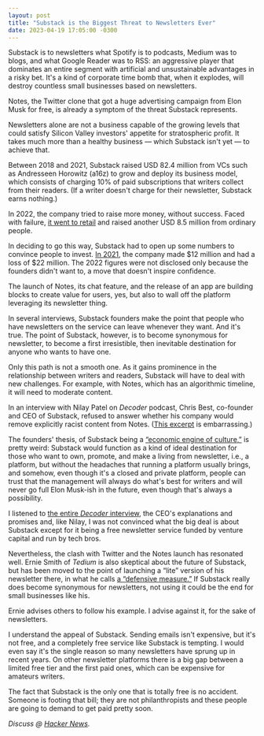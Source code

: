 ```yaml
---
layout: post
title: "Substack is the Biggest Threat to Newsletters Ever"
date: 2023-04-19 17:05:00 -0300
---
```

Substack is to newsletters what Spotify is to podcasts, Medium was to blogs, and what Google Reader was to RSS: an aggressive player that dominates an entire segment with artificial and unsustainable advantages in a risky bet. It's a kind of corporate time bomb that, when it explodes, will destroy countless small businesses based on newsletters.

Notes, the Twitter clone that got a huge advertising campaign from Elon Musk for free, is already a symptom of the threat Substack represents.

Newsletters alone are not a business capable of the growing levels that could satisfy Silicon Valley investors' appetite for stratospheric profit. It takes much more than a healthy business — which Substack isn't yet — to achieve that.

Between 2018 and 2021, Substack raised USD 82.4 million from VCs such as Andresseen Horowitz (a16z) to grow and deploy its business model, which consists of charging 10% of paid subscriptions that writers collect from their readers. (If a writer doesn't charge for their newsletter, Substack earns nothing.)

In 2022, the company tried to raise more money, without success. Faced with failure, [it went to retail](https://wefunder.com/substack) and raised another USD 8.5 million from ordinary people.

In deciding to go this way, Substack had to open up some numbers to convince people to invest. [In 2021](https://www.axios.com/2023/04/07/substack-gets-writers-to-invest-but-doesnt-share-new-financial-info), the company made $12 million and had a loss of $22 million. The 2022 figures were not disclosed only because the founders didn't want to, a move that doesn't inspire confidence.

The launch of Notes, its chat feature, and the release of an app are building blocks to create value for users, yes, but also to wall off the platform leveraging its newsletter thing.

In several interviews, Substack founders make the point that people who have newsletters on the service can leave whenever they want. And it's true. The point of Substack, however, is to become synonymous for newsletter, to become a first irresistible, then inevitable destination for anyone who wants to have one.

Only this path is not a smooth one. As it gains prominence in the relationship between writers and readers, Substack will have to deal with new challenges. For example, with Notes, which has an algorithmic timeline, it will need to moderate content.

In an interview with Nilay Patel on _Decoder_ podcast, Chris Best, co-founder and CEO of Substack, refused to answer whether his company would remove explicitly racist content from Notes. ([This excerpt](https://www.theverge.com/2023/4/14/23683279/i-promise-you-this-was-meant-to-be-a-softball-question) is embarrassing.)

The founders' thesis, of Substack being a [“economic engine of culture,”](https://on.substack.com/p/2million) is pretty weird: Substack would function as a kind of ideal destination for those who want to own, promote, and make a living from newsletter, i.e., a platform, but without the headaches that running a platform usually brings, and somehow, even though it's a closed and private platform, people can trust that the management will always do what's best for writers and will never go full Elon Musk-ish in the future, even though that's always a possibility. 

I listened to [the entire _Decoder_ interview](https://www.theverge.com/23681875/substack-notes-twitter-elon-musk-content-moderation-free-speech), the CEO's explanations and promises and, like Nilay, I was not convinced what the big deal is about Substack except for it being a free newsletter service funded by venture capital and run by tech bros.

Nevertheless, the clash with Twitter and the Notes launch has resonated well. Ernie Smith of _Tedium_ is also skeptical about the future of Substack, but has been moved to the point of launching a “lite” version of his newsletter there, in what he calls [a “defensive measure.”](https://tedium.co/2023/04/12/substack-notes-email-newsletter-impact/) If Substack really does become synonymous for newsletters, not using it could be the end for small businesses like his.

Ernie advises others to follow his example. I advise against it, for the sake of newsletters.

I understand the appeal of Substack. Sending emails isn't expensive, but it's not free, and a completely free service like Substack is tempting. I would even say it's the single reason so many newsletters have sprung up in recent years. On other newsletter platforms there is a big gap between a limited free tier and the first paid ones, which can be expensive for amateurs writers.

The fact that Substack is the only one that is totally free is no accident. Someone is footing that bill; they are not philanthropists and these people are going to demand to get paid pretty soon.

_Discuss @ [Hacker News](https://news.ycombinator.com/item?id=35632658)._